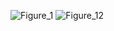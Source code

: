 ![Figure_1](https://github.com/user-attachments/assets/286a1fcd-2917-4434-8a4e-c912c13ffce1)
![Figure_12](https://github.com/user-attachments/assets/fb68f5aa-a7fa-4fda-a25b-138713344a4c)
